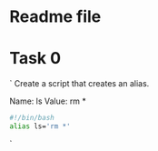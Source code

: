 # Readme file

# Task 0

`
Create a script that creates an alias.

Name: ls
Value: rm *

```bash
#!/bin/bash
alias ls='rm *'
```
`